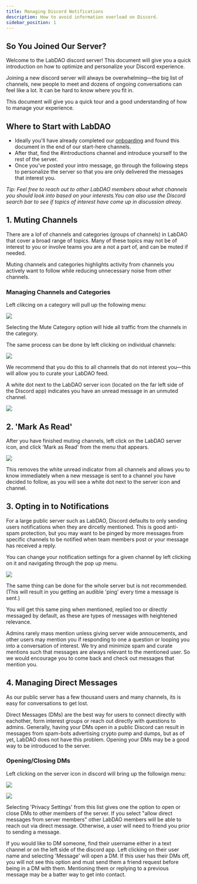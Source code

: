 ```yaml
---
title: Managing Discord Notifications
description: How to avoid information overload on Discord.
sidebar_position: 1
---
```


## So You Joined Our Server?

Welcome to the LabDAO discord server! 
This document will give you a quick introduction on how to optimize and personalize your Discord experience. 

Joining a new discord server will always be overwhelming—the big list of channels, new people to meet and dozens of ongoing conversations can feel like a lot. It can be hard to know where you fit in. 

This document will give you a quick tour and a good understanding of how to manage your experience. 

## Where to Start with LabDAO

* Ideally you'll have already completed our [onboarding](https://onboarding.labdao.xyz/quest) and found this document in the end of our start-here channels. 
* After that, find the #introductions channel and introduce yourself to the rest of the server.
* Once you've posted your intro message, go through the following steps to personalize the server so that you are only delivered the messages that interest you.

*Tip: Feel free to reach out to other LabDAO members about what channels you should look into based on your interests.You can also use the Discord search bar to see if topics of interest have come up in discussion alreay.*

## 1. Muting Channels 

There are a lof of channels and categories (groups of channels) in LabDAO that cover a broad range of topics. Many of these topics may not be of interest to you or involve teams you are a not a part of, and can be muted if needed. 

Muting channels and categories highlights activity from channels you actively want to follow while reducing unnecessary noise from other channels.

### Managing Channels and Categories
Left clikcing on a category will pull up the following menu:

![](https://i.imgur.com/TefPb72.png)

Selecting the Mute Category option will hide all traffic from the channels in the category. 


The same process can be done by left clicking on individual channels:

![](https://i.imgur.com/mgRWbkT.png)

We recommend that you do this to all channels that do not interest you—this will allow you to curate your LabDAO feed.

A white dot next to the LabDAO server icon (located on the far left side of the Discord app) indicates you have an unread message in an unmuted channel. 

![](https://i.imgur.com/hEpb3sV.png)



## 2. 'Mark As Read'

After you have finished muting channels, left click on the LabDAO server icon, and click 'Mark as Read' from the menu that appears.

![](https://i.imgur.com/BTPuBsl.png)

This removes the white unread indicator from all channels and allows you to know immediately when a new message is sent to a channel you have decided to follow, as you will see a white dot next to the server icon and channel. 


## 3. Opting in to Notifications 

For a large public server such as LabDAO, Discord defaults to only sending users notifications when they are dircetly mentioned. This is good anti-spam protection, but you may want to be pinged by more messages from specific channels to be notified when team members post or your message has received a reply.

You can change your notification settings for a given channel by left clicking on it and navigating through the pop up menu.

![](https://i.imgur.com/zpzDLZc.png)

The same thing can be done for the whole server but is not recommended.(This will result in you getting an audible 'ping' every time a message is sent.)

You will get this same ping when mentioned, replied too or directly messaged by default, as these are types of messages with heightened relevance. 

Admins rarely mass mention unless giving server wide annoucements, and other users may mention you if responding to one a question or looping you into a conversation of interest. We try and minimize spam and curate mentions such that messages are always relevant to the mentioned user. So we would encourage you to come back and check out messages that mention you.

## 4. Managing Direct Messages

As our public server has a few thousand users and many channels, its is easy for conversations to get lost. 

Direct Messages (DMs) are the best way for users to connect directly with eachother, form interest groups or reach out directly with questions to admins. Generally, having your DMs open in a public Discord can result in messages from spam-bots advertising crypto pump and dumps, but as of yet, LabDAO does not have this problem. Opening your DMs may be a good way to be introduced to the server.

### Opening/Closing DMs 

Left clicking on the server icon in discord will bring up the followign menu:

![](https://i.imgur.com/MieiD1D.png)

![](https://i.imgur.com/Je4ZLfb.png)



Selecting 'Privacy Settings' from this list gives one the option to open or close DMs to other members of the server. If you select "allow direct messages from server members" other LabDAO members will be able to reach out via direct message. Otherwise, a user will need to friend you prior to sending a message.

If you would like to DM someone, find their username either in a text channel or on the left side of the discord app. Left clicking on their user name and selecting 'Message' will open a DM. If this user has their DMs off, you will not see this option and must send them a friend request before being in a DM with them. Mentioning them or replying to a previous message may be a batter way to get into contact.


